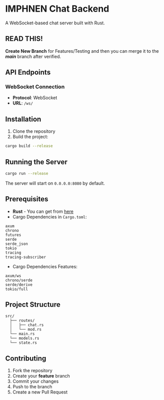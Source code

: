 # IMPHNEN Chat Backend

A WebSocket-based chat server built with Rust.

## READ THIS!

**Create New Branch** for Features/Testing and then you can merge it to the ***main*** branch after verified.

## API Endpoints

### WebSocket Connection

- **Protocol**: WebSocket
- **URL**: `/ws/`

## Installation

1. Clone the repository
2. Build the project:

```sh
cargo build --release
```

## Running the Server

```sh
cargo run --release
```

The server will start on `0.0.0.0:8080` by default.

## Prerequisites

- **Rust** - You can get from [here](https://www.rust-lang.org/tools/install)
- Cargo Dependencies in `Cargo.toml`:

```
axum
chrono
futures
serde
serde_json
tokio
tracing
tracing-subscriber
```

- Cargo Dependencies Features:

```
axum/ws
chrono/serde
serde/derive
tokio/full
```

## Project Structure

```
src/
  ├── routes/
  │   ├── chat.rs
  │   └── mod.rs
  └── main.rs
  └── models.rs
  └── state.rs
```

## Contributing

1. Fork the repository
2. Create your **feature** branch
3. Commit your changes
4. Push to the branch
5. Create a new Pull Request
